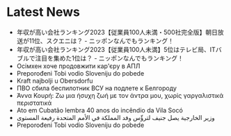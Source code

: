 # Latest News
-  年収が高い会社ランキング2023【従業員100人未満・500社完全版】朝日放送が11位、スクエニは？ - ニッポンなんでもランキング！
-  年収が高い会社ランキング2023【従業員100人未満】5位はテレビ局、ITバブルで注目を集めた1位は？ - ニッポンなんでもランキング！
-  Осімхен хоче продовжити кар'єру в АПЛ
-  Preporođeni Tobi vodio Sloveniju do pobede
-  Kraft najbolji u Obersdorfu
-  ПВО сбила беспилотник ВСУ на подлете к Белгороду
-  Άννα Κουρή: Ζω μια ήσυχη ζωή με τον άντρα μου, χωρίς γαργαλιστικά περιστατικά
-  Ato em Cubatão lembra 40 anos do incêndio da Vila Socó
-  وزير الخارجية يصل جنيف لترؤّس وفد المملكة في الأمم المتحدة رفيعة المستوى
-  Preporođeni Tobi vodio Sloveniju do pobede
